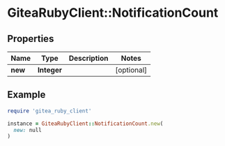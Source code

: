 # GiteaRubyClient::NotificationCount

## Properties

| Name | Type | Description | Notes |
| ---- | ---- | ----------- | ----- |
| **new** | **Integer** |  | [optional] |

## Example

```ruby
require 'gitea_ruby_client'

instance = GiteaRubyClient::NotificationCount.new(
  new: null
)
```

